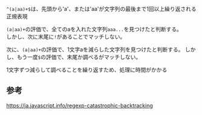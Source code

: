 `^(a|aa)+$`は、先頭から'a'、または'aa'が文字列の最後まで1回以上繰り返される正規表現

`(a|aa)+`の評価で、全てのaを入れた文字列`aaa...`を見つけたと判断する。  
しかし、次に末尾に`!`があることでマッチしない。

次に、`(a|aa)+`の評価で、1文字aを減らした文字列を見つけたと判断する。
しかし、もう一度`$`の評価で、末尾か調べるがマッチしない。

1文字ずつ減らして調べることを繰り返すため、処理に時間がかかる

## 参考

https://ja.javascript.info/regexp-catastrophic-backtracking
